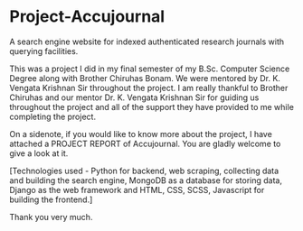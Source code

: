 # Project-Accujournal
A search engine website for indexed authenticated research journals with querying facilities.

This was a project I did in my final semester of my B.Sc. Computer Science Degree along with Brother Chiruhas Bonam.
We were mentored by Dr. K. Vengata Krishnan Sir throughout the project.
I am really thankful to Brother Chiruhas and our mentor Dr. K. Vengata Krishnan Sir for guiding us throughout the project and 
all of the support they have provided to me while completing the project.



On a sidenote, if you would like to know more about the project, I have attached a PROJECT REPORT of Accujournal.
You are gladly welcome to give a look at it.

[Technologies used - Python for backend, web scraping, collecting data and building the search engine, MongoDB as a database for storing data, 
Django as the web framework and HTML, CSS, SCSS, Javascript for building the frontend.]

Thank you very much.

